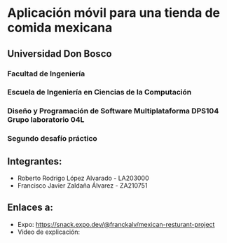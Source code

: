 # Aplicación móvil para una tienda de comida mexicana

## Universidad Don Bosco
### Facultad de Ingeniería
### Escuela de Ingeniería en Ciencias de la Computación
### Diseño y Programación de Software Multiplataforma DPS104 Grupo laboratorio 04L

### Segundo desafío práctico

## Integrantes:
- Roberto Rodrigo López Alvarado - LA203000
- Francisco Javier Zaldaña Álvarez - ZA210751

## Enlaces a:
- Expo: https://snack.expo.dev/@franckalv/mexican-resturant-project
- Video de explicación: 
